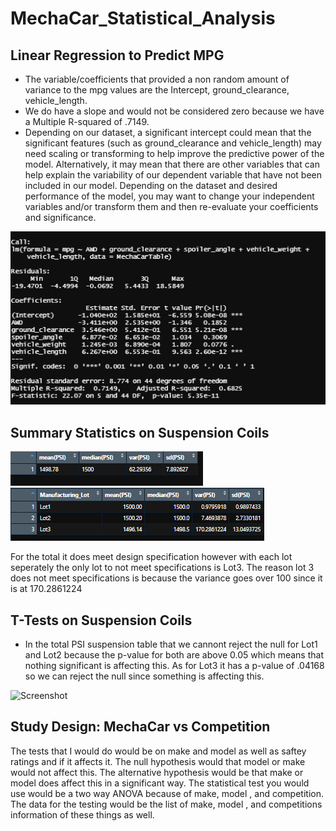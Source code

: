 # MechaCar_Statistical_Analysis

## Linear Regression to Predict MPG

  - The variable/coefficients that provided a non random amount of variance to the mpg values are the Intercept, ground_clearance, vehicle_length.
  - We do have a slope and would not be considered zero because we have a Multiple R-squared of .7149.
  -  Depending on our dataset, a significant intercept could mean that the significant features (such as ground_clearance and vehicle_length) may need scaling or          transforming to help improve the predictive power of the model. Alternatively, it may mean that there are other variables that can help explain the variability of our dependent variable that have not been included in our model. Depending on the dataset and desired performance of the model, you may want to change your independent variables and/or transform them and then re-evaluate your coefficients and significance.

![Screenshot](Deliverable1.PNG)



## Summary Statistics on Suspension Coils

![Screenshot](total_summary.PNG)
![Screenshot](lot_summary.PNG)

For the total it does meet design specification however with each lot seperately the only lot to not meet specifications is Lot3. The reason lot 3 does not meet specifications is because the variance goes over 100 since it is at 170.2861224



## T-Tests on Suspension Coils

  - In the total PSI suspension table that we cannont reject the null for Lot1 and Lot2 because the p-value for both are above 0.05 which means that nothing significant is affecting this. As for Lot3 it has a p-value of .04168 so we can reject the null since something is affecting this.

![Screenshot](ttest.PNG)


## Study Design: MechaCar vs Competition

The tests that I would do would be on make and model as well as saftey ratings and if it affects it.
The null hypothesis would that model or make would not affect this. The alternative hypothesis would be that make or model does affect this in a significant way.
The statistical test you would use would be a two way ANOVA because of make, model , and competition.
The data for the testing would be the list of make, model , and competitions information of these things as well.
